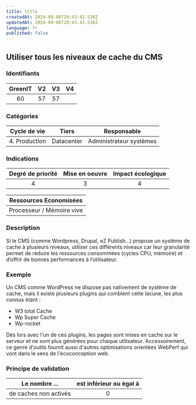 ```yaml
---
title: title
createdAt: 2024-09-06T20:43:42.530Z
updatedAt: 2024-09-06T20:43:42.530Z
language: fr
published: false
---
```

## Utiliser tous les niveaux de cache du CMS

### Identifiants

| GreenIT |  V2  |  V3  |  V4  |
|:-------:|:----:|:----:|:----:|
|   60   | 57  | 57  |      |

### Catégories

| Cycle de vie |  Tiers  |  Responsable  |
|:---------:|:----:|:----:|
| 4. Production | Datacenter | Administrateur systèmes |

### Indications

| Degré de priorité |      Mise en oeuvre       |  Impact écologique    |
|:-------------------:|:-------------------------:|:---------------------:|
| 4 | 3 | 4 |

|Ressources Economisées                                      |
|:----------------------------------------------------------:|
|  Processeur / Mémoire vive  |

### Description

Si le CMS (comme Wordpress, Drupal, eZ Publish...) propose un système de cache à plusieurs niveaux, utiliser ces différents niveaux car leur granularité permet de réduire les ressources consommées (cycles CPU, mémoire) et d’offrir de bonnes performances à l’utilisateur.

### Exemple

Un CMS comme WordPress ne dispose pas nativement de système de cache, mais il existe plusieurs plugins qui comblent cette lacune, les plus connus étant :

- W3 total Cache
- Wp Super Cache
- Wp-rocket

Dès lors avec l'un de ces plugins, les pages sont mises en cache sur le serveur et ne sont plus générées pour chaque utilisateur. Accessoirement, ce genre d'outils fournit aussi d'autres optimisations orientées WebPerf qui vont dans le sens de l'écoconception web.


### Principe de validation

| Le nombre ...     | est inférieur ou égal à   |  
|-------------------|:-------------------------:|
|  de caches non activés |  0 |
